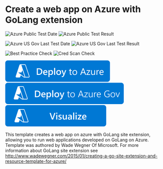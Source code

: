 # Create a web app on Azure with GoLang extension

![Azure Public Test Date](https://azurequickstartsservice.blob.core.windows.net/badges/quickstarts/microsoft.web/webapp-with-golang/PublicLastTestDate.svg)
![Azure Public Test Result](https://azurequickstartsservice.blob.core.windows.net/badges/quickstarts/microsoft.web/webapp-with-golang/PublicDeployment.svg)

![Azure US Gov Last Test Date](https://azurequickstartsservice.blob.core.windows.net/badges/quickstarts/microsoft.web/webapp-with-golang/FairfaxLastTestDate.svg)
![Azure US Gov Last Test Result](https://azurequickstartsservice.blob.core.windows.net/badges/quickstarts/microsoft.web/webapp-with-golang/FairfaxDeployment.svg)

![Best Practice Check](https://azurequickstartsservice.blob.core.windows.net/badges/quickstarts/microsoft.web/webapp-with-golang/BestPracticeResult.svg)
![Cred Scan Check](https://azurequickstartsservice.blob.core.windows.net/badges/quickstarts/microsoft.web/webapp-with-golang/CredScanResult.svg)

[![Deploy To Azure](https://raw.githubusercontent.com/Azure/azure-quickstart-templates/master/1-CONTRIBUTION-GUIDE/images/deploytoazure.svg?sanitize=true)](https://portal.azure.com/#create/Microsoft.Template/uri/https%3A%2F%2Fraw.githubusercontent.com%2FAzure%2Fazure-quickstart-templates%2Fmaster%2Fquickstarts%2Fmicrosoft.web%2Fwebapp-with-golang%2Fazuredeploy.json)  
[![Deploy To Azure US Gov](https://raw.githubusercontent.com/Azure/azure-quickstart-templates/master/1-CONTRIBUTION-GUIDE/images/deploytoazuregov.svg?sanitize=true)]( https://portal.azure.us/#create/Microsoft.Template/uri/https%3A%2F%2Fraw.githubusercontent.com%2FAzure%2Fazure-quickstart-templates%2Fmaster%2Fquickstarts%2Fmicrosoft.web%2Fwebapp-with-golang%2Fazuredeploy.json)
[![Visualize](https://raw.githubusercontent.com/Azure/azure-quickstart-templates/master/1-CONTRIBUTION-GUIDE/images/visualizebutton.svg?sanitize=true)](http://armviz.io/#/?load=https%3A%2F%2Fraw.githubusercontent.com%2FAzure%2Fazure-quickstart-templates%2Fmaster%2Fquickstarts%2Fmicrosoft.web%2Fwebapp-with-golang%2Fazuredeploy.json)

This template creates a web app on azure with GoLang site extension, allowing you to run web applications developed on GoLang on Azure. Template was authored by Wade Wegner Of Microsoft. For more information about GoLang site extension see http://www.wadewegner.com/2015/01/creating-a-go-site-extension-and-resource-template-for-azure/



